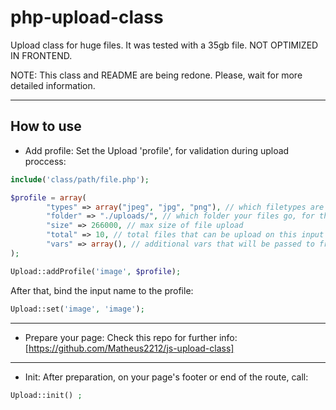 # php-upload-class

Upload class for huge files. It was tested with a 35gb file. NOT OPTIMIZED IN FRONTEND.

NOTE: This class and README are being redone. Please, wait for more detailed information.

---

## How to use

- Add profile: 
  Set the Upload 'profile', for validation during upload proccess:

```php
include('class/path/file.php');

$profile = array(
        "types" => array("jpeg", "jpg", "png"), // which filetypes are accepted
        "folder" => "./uploads/", // which folder your files go, for this specific profile, on your local server
        "size" => 266000, // max size of file upload
        "total" => 10, // total files that can be upload on this input
        "vars" => array(), // additional vars that will be passed to frontend and backend
);

Upload::addProfile('image', $profile);
```

After that, bind the input name to the profile:

```php
Upload::set('image', 'image');
```

---

- Prepare your page: 
  Check this repo for further info: [https://github.com/Matheus2212/js-upload-class]

---

- Init: 
  After preparation, on your page's footer or end of the route, call:

```php
Upload::init() ;
```
